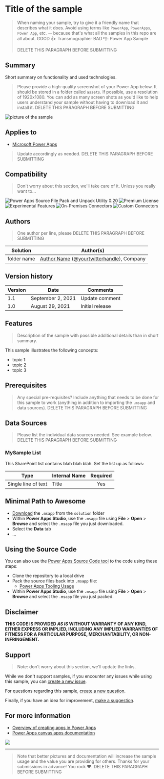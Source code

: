 # Title of the sample

> When naming your sample, try to give it a friendly name that describes what it does. Avoid using terms like `PowerApp`, `PowerApps`, `Power App`, etc. -- because that's what all the samples in this repo are all about.
> GOOD 👍:
>     Transmographier
> BAD 👎:
>     Power App Sample
>
> DELETE THIS PARAGRAPH BEFORE SUBMITTING


## Summary

Short summary on functionality and used technologies.

> Please provide a high-quality screenshot of your Power App below. It should be stored in a folder called `assets`.
> If possible, use a resolution of 1920x1080.
> You can add as many screen shots as you'd like to help users understand your sample without having to download it and install it.
> DELETE THIS PARAGRAPH BEFORE SUBMITTING

![picture of the sample](assets/preview.png)

## Applies to

* [Microsoft Power Apps](https://docs.microsoft.com/powerapps/)

> Update accordingly as needed.
> DELETE THIS PARAGRAPH BEFORE SUBMITTING

## Compatibility

> Don't worry about this section, we'll take care of it. Unless you really want to...

![Power Apps Source File Pack and Unpack Utility 0.20](https://img.shields.io/badge/Packing%20Tool-0.20-green.svg)
![Premium License](https://img.shields.io/badge/Premium%20License-Not%20Required-green.svg "Premium Power Apps license not required")
![Experimental Features](https://img.shields.io/badge/Experimental%20Features-No-green.svg "Does not rely on experimental features")
![On-Premises Connectors](https://img.shields.io/badge/On--Premises%20Connectors-No-green.svg "Does not use on-premise connectors")
![Custom Connectors](https://img.shields.io/badge/Custom%20Connectors-Not%20Required-green.svg "Does not use custom connectors")

## Authors

> One author per line, please
> DELETE THIS PARAGRAPH BEFORE SUBMITTING

Solution|Author(s)
--------|---------
folder name | [Author Name](LinkToYourGitHubProfile) ([@yourtwitterhandle](https://twitter.com/yourtwitterhandle)), Company

## Version history

Version|Date|Comments
-------|----|--------
1.1|September 2, 2021|Update comment
1.0|August 29, 2021|Initial release

## Features

> Description of the sample with possible additional details than in short summary.

This sample illustrates the following concepts:

* topic 1
* topic 2
* topic 3

## Prerequisites

> Any special pre-requisites? Include anything that needs to be done for this sample to work (anything in addition to importing the `.msapp` and data sources).
> DELETE THIS PARAGRAPH BEFORE SUBMITTING

## Data Sources

> Please list the individual data sources needed. See example below.
> DELETE THIS PARAGRAPH BEFORE SUBMITTING

### MySample List

This SharePoint list contains blah blah blah.  Set the list up as follows:

|Type|Internal Name|Required|
|---|---|:---:|
|Single line of text|Title|Yes|

## Minimal Path to Awesome

* [Download](./solution/YOURSAMPLENAME.msapp) the `.msapp` from the `solution` folder
* Within **Power Apps Studio**, use the `.msapp` file using **File** > **Open** > **Browse** and select the `.msapp` file you just downloaded.
* Select the **Data** tab
* ...

## Using the Source Code

  You can also use the [Power Apps Source Code tool](https://github.com/microsoft/PowerApps-Language-Tooling) to the code using these steps:

* Clone the repository to a local drive
* Pack the source files back into `.msapp` file:
  * [Power Apps Tooling Usage](https://github.com/microsoft/PowerApps-Language-Tooling)
* Within **Power Apps Studio**, use the `.msapp` file using **File** > **Open** > **Browse** and select the `.msapp` file you just packed.

## Disclaimer

**THIS CODE IS PROVIDED *AS IS* WITHOUT WARRANTY OF ANY KIND, EITHER EXPRESS OR IMPLIED, INCLUDING ANY IMPLIED WARRANTIES OF FITNESS FOR A PARTICULAR PURPOSE, MERCHANTABILITY, OR NON-INFRINGEMENT.**

## Support

> Note: don't worry about this section, we'll update the links.

While we don't support samples, if you encounter any issues while using this sample, you can [create a new issue](https://github.com/pnp/powerapps-samples/issues/new?assignees=&labels=Needs%3A+Triage+%3Amag%3A%2Ctype%3Abug-suspected&template=bug-report.yml&sample=YOURSAMPLENAME&authors=@YOURGITHUBUSERNAME&title=YOURSAMPLENAME%20-%20).

For questions regarding this sample, [create a new question](https://github.com/pnp/powerapps-samples/issues/new?assignees=&labels=Needs%3A+Triage+%3Amag%3A%2Ctype%3Abug-suspected&template=question.yml&sample=YOURSAMPLENAME&authors=@YOURGITHUBUSERNAME&title=YOURSAMPLENAME%20-%20).

Finally, if you have an idea for improvement, [make a suggestion](https://github.com/pnp/powerapps-samples/issues/new?assignees=&labels=Needs%3A+Triage+%3Amag%3A%2Ctype%3Abug-suspected&template=suggestion.yml&sample=YOURSAMPLENAME&authors=@YOURGITHUBUSERNAME&title=YOURSAMPLENAME%20-%20).

## For more information

- [Overview of creating apps in Power Apps](https://docs.microsoft.com/powerapps/maker/)
- [Power Apps canvas apps documentation](https://docs.microsoft.com/en-us/powerapps/maker/canvas-apps/)


<img src="https://telemetry.sharepointpnp.com/powerapps-samples/samples/readme-template" />

---
> Note that better pictures and documentation will increase the sample usage and the value you are providing for others. Thanks for your submissions in advance! You rock ❤.
> DELETE THIS PARAGRAPH BEFORE SUBMITTING